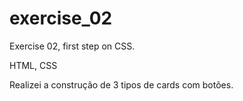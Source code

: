 # exercise_02
Exercise 02, first step on CSS.

HTML, CSS

Realizei a construção de 3 tipos de cards com botões.
